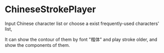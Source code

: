 # ChineseStrokePlayer

Input Chinese character list or choose a exist frequently-used characters' list,

It can show the contour of them by font "楷体" and play stroke older, and show the components of them.
